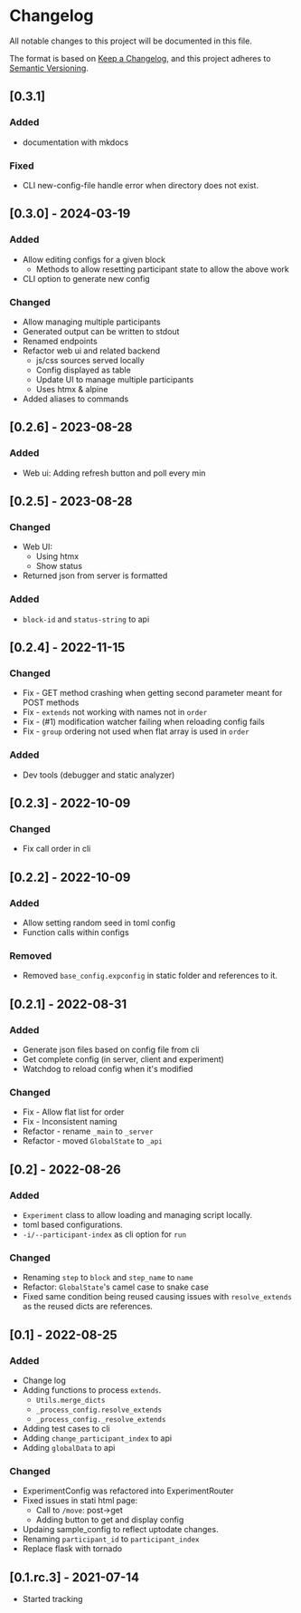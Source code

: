 # Changelog
All notable changes to this project will be documented in this file.

The format is based on [Keep a Changelog](https://keepachangelog.com/en/1.0.0/),
and this project adheres to [Semantic Versioning](https://semver.org/spec/v2.0.0.html).

## [0.3.1]
### Added
- documentation with mkdocs

### Fixed
- CLI new-config-file handle error when directory does not exist.

## [0.3.0] - 2024-03-19
### Added
- Allow editing configs for a given block
  - Methods to allow resetting participant state to allow the above work
- CLI option to generate new config

### Changed
- Allow managing multiple participants
- Generated output can be written to stdout
- Renamed endpoints
- Refactor web ui and related backend
  - js/css sources served locally
  - Config displayed as table
  - Update UI to manage multiple participants
  - Uses htmx & alpine
- Added aliases to commands

## [0.2.6] - 2023-08-28
### Added
- Web ui: Adding refresh button and poll every min

## [0.2.5] - 2023-08-28
### Changed
- Web UI:
  - Using htmx
  - Show status
- Returned json from server is formatted

### Added
- `block-id` and `status-string` to api

## [0.2.4] - 2022-11-15
### Changed
- Fix - GET method crashing when getting second parameter meant for POST methods
- Fix - `extends` not working with names not in `order`
- Fix - (#1) modification watcher failing when reloading config fails
- Fix - `group` ordering not used when flat array is used in `order`

### Added
- Dev tools (debugger and static analyzer)

## [0.2.3] - 2022-10-09
### Changed
- Fix call order in cli

## [0.2.2] - 2022-10-09
### Added
- Allow setting random seed in toml config
- Function calls within configs

### Removed
- Removed `base_config.expconfig` in static folder and references to it.

## [0.2.1] - 2022-08-31
### Added
- Generate json files based on config file from cli
- Get complete config (in server, client and experiment)
- Watchdog to reload config when it's modified

### Changed
- Fix - Allow flat list for order
- Fix - Inconsistent naming
- Refactor - rename `_main` to `_server`
- Refactor - moved `GlobalState` to `_api`

## [0.2] - 2022-08-26
### Added
- `Experiment` class to allow loading and managing script locally.
- toml based configurations.
- `-i/--participant-index` as cli option for `run`

### Changed
- Renaming `step` to `block` and `step_name` to `name`
- Refactor: `GlobalState`'s camel case to snake case
- Fixed same condition being reused causing issues with `resolve_extends` as the reused dicts are references.

## [0.1] - 2022-08-25
### Added
- Change log
- Adding functions to process `extends`.
  - `Utils.merge_dicts`
  - `_process_config.resolve_extends`
  - `_process_config._resolve_extends`
- Adding test cases to cli
- Adding `change_participant_index` to api
- Adding `globalData` to api

### Changed
- ExperimentConfig was refactored into ExperimentRouter
- Fixed issues in stati html page:
  - Call to `/move`: post->get
  - Adding button to get and display config
- Updaing sample_config to reflect uptodate changes.
- Renaming `participant_id` to `participant_index`
- Replace flask with tornado

## [0.1.rc.3] - 2021-07-14
- Started tracking

